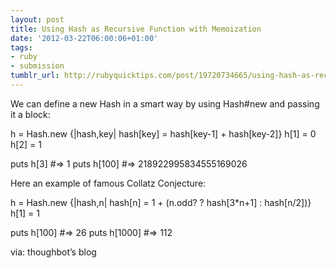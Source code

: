 ```yaml
---
layout: post
title: Using Hash as Recursive Function with Memoization
date: '2012-03-22T06:00:06+01:00'
tags:
- ruby
- submission
tumblr_url: http://rubyquicktips.com/post/19720734665/using-hash-as-recursive-function-with-memoization
---
```

We can define a new Hash in a smart way by using Hash#new and passing it a block:


  h    = Hash.new {|hash,key| hash[key] = hash[key-1] + hash[key-2]}
h[1] = 0
h[2] = 1

puts h[3] #=> 1
puts h[100] #=> 218922995834555169026


Here an example of famous Collatz Conjecture:


  h    = Hash.new {|hash,n| hash[n] = 1 + (n.odd? ? hash[3*n+1] : hash[n/2])}
h[1] = 1

puts h[100] #=> 26
puts h[1000] #=> 112


via: thoughbot’s blog
